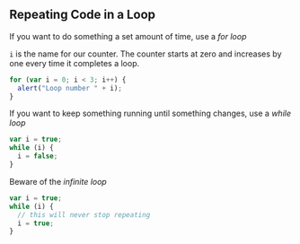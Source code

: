 ## Repeating Code in a Loop

If you want to do something a set amount of time, use a *for loop*

`i` is the name for our counter. The counter starts at zero and increases by one every 
time it completes a loop.

```javascript
for (var i = 0; i < 3; i++) {
  alert("Loop number " + i);
}
```

If you want to keep something running until something changes, use a *while loop*

```javascript
var i = true;
while (i) {
  i = false;
}
```

Beware of the *infinite loop*

```javascript
var i = true;
while (i) {
  // this will never stop repeating
  i = true;
}
```
